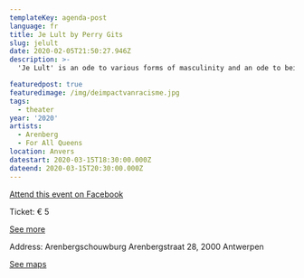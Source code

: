 ```yaml
---
templateKey: agenda-post
language: fr
title: Je Lult by Perry Gits
slug: jelult
date: 2020-02-05T21:50:27.946Z
description: >-
  'Je Lult' is an ode to various forms of masculinity and an ode to being who you want to be regardless of your gender or sexuality. Our motto is that we are done with people who are cocks about the social construction of gender.

featuredpost: true
featuredimage: /img/deimpactvanracisme.jpg
tags:
  - theater
year: '2020'
artists:
  - Arenberg
  - For All Queens
location: Anvers
datestart: 2020-03-15T18:30:00.000Z
dateend: 2020-03-15T20:30:00.000Z
---
```

[Attend this event on Facebook](https://www.facebook.com/events/617063475747368/)

Ticket: € 5

[See more](https://www.arenbergschouwburg.be/programma/detail/je-lult?fbclid=IwAR1DK_xRYqHd0NkEeRNOASS5AfDO4D7KGAxyfiZTNWJlCApZITiReR9bIMM)

Address: Arenbergschouwburg
Arenbergstraat 28, 2000 Antwerpen

[See maps](https://goo.gl/maps/abwDF5CtHsfzz2UZ6)
